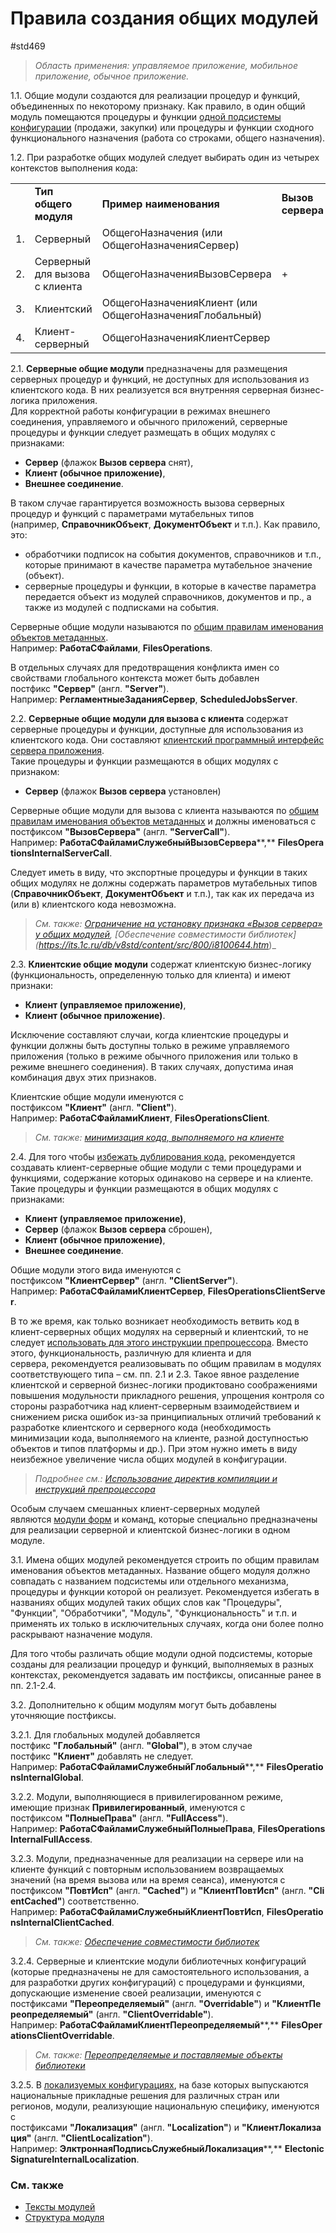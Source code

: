 # Правила создания общих модулей

#std469

> _Область применения: управляемое приложение, мобильное приложение, обычное приложение._

1.1. Общие модули создаются для реализации процедур и функций, объединенных по некоторому признаку. Как правило, в один общий модуль помещаются процедуры и функции [одной подсистемы конфигурации](https://its.1c.ru/db/v8std/content/543/hdoc) (продажи, закупки) или процедуры и функции сходного функционального назначения (работа со строками, общего назначения).

1.2. При разработке общих модулей следует выбирать один из четырех контекстов выполнения кода:

|     |                                |                                                         |                   |            |                        |                                      |                                          |
| --- | ------------------------------ | ------------------------------------------------------- | ----------------- | ---------- | ---------------------- | ------------------------------------ | ---------------------------------------- |
|     | **Тип общего модуля**          | **Пример наименования**                                 | **Вызов сервера** | **Сервер** | **Внешнее соединение** | **Клиент  <br>(обычное приложение)** | **Клиент  <br>(управляемое приложение)** |
| 1.  | Серверный                      | ОбщегоНазначения (или ОбщегоНазначенияСервер)           |                   | +          | +                      | +                                    |                                          |
| 2.  | Серверный для вызова с клиента | ОбщегоНазначенияВызовСервера                            | +                 | +          |                        |                                      |                                          |
| 3.  | Клиентский                     | ОбщегоНазначенияКлиент (или ОбщегоНазначенияГлобальный) |                   |            |                        | +                                    | +                                        |
| 4.  | Клиент-серверный               | ОбщегоНазначенияКлиентСервер                            |                   | +          | +                      | +                                    | **+**                                    |

2.1. **Серверные общие модули** предназначены для размещения серверных процедур и функций, не доступных для использования из клиентского кода. В них реализуется вся внутренняя серверная бизнес-логика приложения.  
Для корректной работы конфигурации в режимах внешнего соединения, управляемого и обычного приложений, серверные процедуры и функции следует размещать в общих модулях с признаками:

- **Сервер** (флажок **Вызов сервера** снят),
- **Клиент (обычное приложение)**,
- **Внешнее соединение**. 

В таком случае гарантируется возможность вызова серверных процедур и функций с параметрами мутабельных типов (например, **СправочникОбъект**, **ДокументОбъект** и т.п.). Как правило, это:

- обработчики подписок на события документов, справочников и т.п., которые принимают в качестве параметра мутабельное значение (объект). 
- серверные процедуры и функции, в которые в качестве параметра передается объект из модулей справочников, документов и пр., а также из модулей с подписками на события.

Серверные общие модули называются по [общим правилам именования объектов метаданных](https://its.1c.ru/db/v8std/content/474/hdoc).  
Например: **РаботаСФайлами**, **FilesOperations**.

В отдельных случаях для предотвращения конфликта имен со свойствами глобального контекста может быть добавлен постфикс **"Сервер"** (англ. **"Server"**).  
Например: **РегламентныеЗаданияСервер**, **ScheduledJobsServer**.

2.2. **Серверные общие модули для вызова с клиента** содержат серверные процедуры и функции, доступные для использования из клиентского кода. Они составляют [клиентский программный интерфейс сервера приложения](https://its.1c.ru/db/v8std/content/src/500/i8100678.htm_).  
Такие процедуры и функции размещаются в общих модулях с признаком:

- **Сервер** (флажок **Вызов сервера** установлен)

Серверные общие модули для вызова с клиента называются по [общим правилам именования объектов метаданных](https://its.1c.ru/db/v8std/content/474/hdoc) и должны именоваться с постфиксом **"ВызовСервера"** (англ. **"ServerCall"**).  
Например: **РаботаСФайламиСлужебныйВызовСервера****,** **FilesOperationsInternalServerCall**.

Следует иметь в виду, что экспортные процедуры и функции в таких общих модулях не должны содержать параметров мутабельных типов (**СправочникОбъект**, **ДокументОбъект** и т.п.), так как их передача из (или в) клиентского кода невозможна.

> _См. также:_ _[Ограничение на установку признака «Вызов сервера» у общих модулей](https://its.1c.ru/db/v8std/content/src/500/i8100679.htm_), [Обеспечение совместимости библиотек](https://its.1c.ru/db/v8std/content/src/800/i8100644.htm_)_

2.3. **Клиентские общие модули** содержат клиентскую бизнес-логику (функциональность, определенную только для клиента) и имеют признаки:

- **Клиент (управляемое приложение)**,
- **Клиент (обычное приложение)**.

Исключение составляют случаи, когда клиентские процедуры и функции должны быть доступны только в режиме управляемого приложения (только в режиме обычного приложения или только в режиме внешнего соединения). В таких случаях, допустима иная комбинация двух этих признаков.

Клиентские общие модули именуются с постфиксом **"Клиент"** (англ. **"Client"**).  
Например: **РаботаСФайламиКлиент**, **FilesOperationsClient**.

> _См. также: [минимизация кода, выполняемого на клиенте](https://its.1c.ru/db/v8std/content/src/400/i8100629.htm_)_

2.4. Для того чтобы [избежать дублирования кода,](https://its.1c.ru/db/v8std/content/src/300/200/i8100440.htm_) рекомендуется создавать клиент-серверные общие модули с теми процедурами и функциями, содержание которых одинаково на сервере и на клиенте. Такие процедуры и функции размещаются в общих модулях с признаками:

- **Клиент (управляемое приложение)**,
- **Сервер** (флажок **Вызов сервера** сброшен),
- **Клиент (обычное приложение)**,
- **Внешнее соединение**.

Общие модули этого вида именуются с постфиксом **"КлиентСервер"** (англ. **"ClientServer"**).  
Например: **РаботаСФайламиКлиентСервер**, **FilesOperationsClientServer**.

В то же время, как только возникает необходимость ветвить код в клиент-серверных общих модулях на серверный и клиентский, то не следует [использовать для этого инструкции препроцессора](https://its.1c.ru/db/v8std/content/src/300/200/i8100439.htm_). Вместо этого, функциональность, различную для клиента и для сервера, рекомендуется реализовывать по общим правилам в модулях соответствующего типа – см. пп. 2.1 и 2.3. Такое явное разделение клиентской и серверной бизнес-логики продиктовано соображениями повышения модульности прикладного решения, упрощения контроля со стороны разработчика над клиент-серверным взаимодействием и снижением риска ошибок из-за принципиальных отличий требований к разработке клиентского и серверного кода (необходимость минимизации кода, выполняемого на клиенте, разной доступностью объектов и типов платформы и др.). При этом нужно иметь в виду неизбежное увеличение числа общих модулей в конфигурации.

> _Подробнее см.:_ [_Использование директив компиляции и инструкций препроцессора_](https://its.1c.ru/db/v8std/content/src/300/200/i8100439.htm_)

Особым случаем смешанных клиент-серверных модулей являются [модули форм](https://its.1c.ru/db/v8std/content/src/1%C2%A0100/700/i8100630.htm_) и команд, которые специально предназначены для реализации серверной и клиентской бизнес-логики в одном модуле.

3.1. Имена общих модулей рекомендуется строить по общим правилам именования объектов метаданных. Название общего модуля должно совпадать с названием подсистемы или отдельного механизма, процедуры и функции которой он реализует. Рекомендуется избегать в названиях общих модулей таких общих слов как "Процедуры", "Функции", "Обработчики", "Модуль", "Функциональность" и т.п. и применять их только в исключительных случаях, когда они более полно раскрывают назначение модуля.

Для того чтобы различать общие модули одной подсистемы, которые созданы для реализации процедур и функций, выполняемых в разных контекстах, рекомендуется задавать им постфиксы, описанные ранее в пп. 2.1-2.4.

3.2. Дополнительно к общим модулям могут быть добавлены уточняющие постфиксы.

3.2.1. Для глобальных модулей добавляется постфикс **"Глобальный"** (англ. **"Global"**), в этом случае постфикс **"Клиент"** добавлять не следует.  
Например: **РаботаСФайламиСлужебныйГлобальный****,** **FilesOperationsInternalGlobal**.

3.2.2. Модули, выполняющиеся в привилегированном режиме, имеющие признак **Привилегированный**, именуются с постфиксом **"ПолныеПрава"** (англ. **"FullAccess"**).  
Например: **РаботаСФайламиСлужебныйПолныеПрава**, **FilesOperationsInternalFullAccess**.

3.2.3. Модули, предназначенные для реализации на сервере или на клиенте функций с повторным использованием возвращаемых значений (на время вызова или на время сеанса), именуются с постфиксом **"ПовтИсп"** (англ. **"Cached"**) и **"КлиентПовтИсп"** (англ. **"ClientCached"**) соответственно.  
Например: **РаботаСФайламиСлужебныйКлиентПовтИсп**, **FilesOperationsInternalClientCached**.

> _См. также:_ _[Обеспечение совместимости библиотек](https://its.1c.ru/db/v8std/content/src/800/i8100644.htm_)_

3.2.4. Серверные и клиентские модули библиотечных конфигураций (которые предназначены не для самостоятельного использования, а для разработки других конфигураций) с процедурами и функциями, допускающие изменение своей реализации, именуются с постфиксами **"Переопределяемый"** (англ. **"Overridable"**) и **"КлиентПереопределяемый"** (англ. **"ClientOverridable"**).  
Например: **РаботаСФайламиКлиентПереопределяемый****,** **FilesOperationsClientOverridable**.

> _См. также: [Переопределяемые и поставляемые объекты библиотеки](https://its.1c.ru/db/v8std/content/src/800/i8100553.htm_)_

3.2.5. В [локализуемых конфигурациях](https://its.1c.ru/db/v8std/content/src/900/i8100769.htm_), на базе которых выпускаются национальные прикладные решения для различных стран или регионов, модули, реализующие национальную специфику, именуются с постфиксами **"Локализация"** (англ. **"Localization"**) и **"КлиентЛокализация"** (англ. **"Client****Localization****"**).  
Например: **ЭлктроннаяПодписьСлужебныйЛокализация****,** **ElectonicSignatureInternalLocalization**.

### См. также

- [Тексты модулей](https://its.1c.ru/db/v8std/content/src/300/100/i8100456.htm_)
- [Структура модуля](https://its.1c.ru/db/v8std/content/src/300/100/i8100455.htm_)